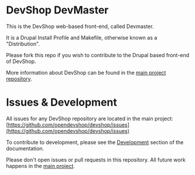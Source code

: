 DevShop DevMaster
=================

This is the DevShop web-based front-end, called Devmaster.

It is a Drupal Install Profile and Makefile, otherwise known as a "Distribution".

Please fork this repo if you wish to contribute to the Drupal based front-end of DevShop.

More information about DevShop can be found in the [main project repository](https://github.com/opendevshop/devshop).

Issues & Development
====================

All issues for any DevShop repository are located in the main project: [https://github.com/opendevshop/devshop/issues](https://github.com/opendevshop/devshop/issues)

To contribute to development, please see the [Development](https://docs.opendevshop.com/development.html) section of the documentation.

Please don't open issues or pull requests in this repository. All future work happens in the [main project](https://github.com/opendevshop/devshop).
